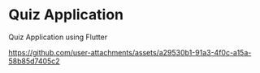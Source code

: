 # Quiz Application
Quiz Application using Flutter

https://github.com/user-attachments/assets/a29530b1-91a3-4f0c-a15a-58b85d7405c2

